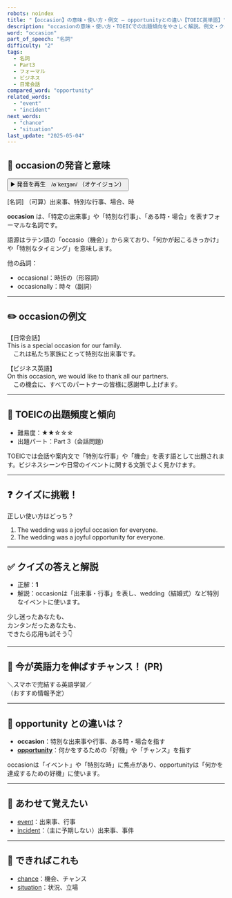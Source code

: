 ```yaml
---
robots: noindex
title: "【occasion】の意味・使い方・例文 ― opportunityとの違い【TOEIC英単語】"
description: "occasionの意味・使い方・TOEICでの出題傾向をやさしく解説。例文・クイズ付きでopportunityとの違いもわかりやすく学べます。"
word: "occasion"
part_of_speech: "名詞"
difficulty: "2"
tags:
  - 名詞
  - Part3
  - フォーマル
  - ビジネス
  - 日常会話
compared_word: "opportunity"
related_words:
  - "event"
  - "incident"
next_words:
  - "chance"
  - "situation"
last_update: "2025-05-04"
---
```


## 🔰 occasionの発音と意味

<button class="play-audio" onclick="playTTS('occasion')">
  <span class="play-audio-main">
    ▶️ 発音を再生　/əˈkeɪʒən/
  </span>
  <span class="play-audio-sub">
    （オケイジョン）
  </span>
</button>

[名詞] （可算）出来事、特別な行事、場合、時

**occasion** は、「特定の出来事」や「特別な行事」、「ある時・場合」を表すフォーマルな名詞です。

語源はラテン語の「occasio（機会）」から来ており、「何かが起こるきっかけ」や「特別なタイミング」を意味します。

他の品詞：  
- occasional：時折の（形容詞）
- occasionally：時々（副詞）

---

## ✏️ occasionの例文

【日常会話】  
This is a special occasion for our family.  
　これは私たち家族にとって特別な出来事です。

【ビジネス英語】  
On this occasion, we would like to thank all our partners.  
　この機会に、すべてのパートナーの皆様に感謝申し上げます。

---

## 🎯 TOEICの出題頻度と傾向

- 難易度：★★☆☆☆
- 出題パート：Part 3（会話問題）

TOEICでは会話や案内文で「特別な行事」や「機会」を表す語として出題されます。ビジネスシーンや日常のイベントに関する文脈でよく見かけます。

---

## ❓ クイズに挑戦！

正しい使い方はどっち？

1. The wedding was a joyful occasion for everyone.  
2. The wedding was a joyful opportunity for everyone.

---

## ✅ クイズの答えと解説

- 正解：**1**
- 解説：occasionは「出来事・行事」を表し、wedding（結婚式）など特別なイベントに使います。

少し迷ったあなたも、  
カンタンだったあなたも、  
できたら応用も試そう👇️

---

## 🚀 今が英語力を伸ばすチャンス！ (PR)

<div class="info-center">
＼スマホで完結する英語学習／<br>  
（おすすめ情報予定）
</div>

---

## 🤔  opportunity との違いは？

- **occasion**：特別な出来事や行事、ある時・場合を指す
- **[opportunity](/opportunity)**：何かをするための「好機」や「チャンス」を指す

occasionは「イベント」や「特別な時」に焦点があり、opportunityは「何かを達成するための好機」に使います。

---

## 🧩 あわせて覚えたい

- [event](/event)：出来事、行事
- [incident](/incident)：（主に予期しない）出来事、事件

---

## 📖 できればこれも

- [chance](/chance)：機会、チャンス
- [situation](/situation)：状況、立場

<!-- cvid: aid44_bid47 -->

